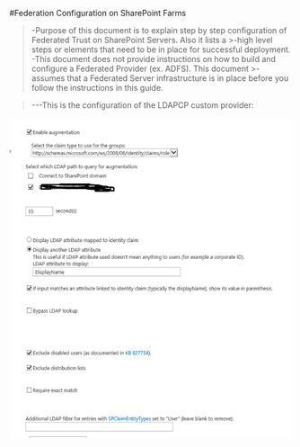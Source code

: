 #Federation Configuration on SharePoint Farms

>-Purpose of this document is to explain step by step configuration of Federated Trust on SharePoint Servers. Also it lists a >-high level steps or elements that need to be in place for successful deployment.
>-This document does not provide instructions on how to build and configure a Federated Provider (ex. ADFS). This document >-assumes that a Federated Server infrastructure is in place before you follow the instructions in this guide.


>---This is the configuration of the LDAPCP custom provider:

![Image of LDAPCP](https://github.com/libchiak/SharePointScripts/blob/master/LDAPCP.png)
 
